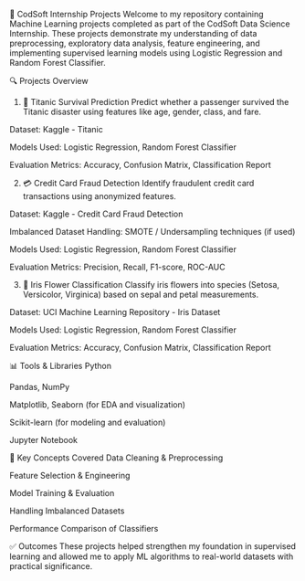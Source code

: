 🚀 CodSoft Internship Projects
Welcome to my repository containing Machine Learning projects completed as part of the CodSoft Data Science Internship. These projects demonstrate my understanding of data preprocessing, exploratory data analysis, feature engineering, and implementing supervised learning models using Logistic Regression and Random Forest Classifier.

🔍 Projects Overview
1. 🎯 Titanic Survival Prediction
Predict whether a passenger survived the Titanic disaster using features like age, gender, class, and fare.

Dataset: Kaggle - Titanic

Models Used: Logistic Regression, Random Forest Classifier

Evaluation Metrics: Accuracy, Confusion Matrix, Classification Report

2. 💳 Credit Card Fraud Detection
Identify fraudulent credit card transactions using anonymized features.

Dataset: Kaggle - Credit Card Fraud Detection

Imbalanced Dataset Handling: SMOTE / Undersampling techniques (if used)

Models Used: Logistic Regression, Random Forest Classifier

Evaluation Metrics: Precision, Recall, F1-score, ROC-AUC

3. 🌸 Iris Flower Classification
Classify iris flowers into species (Setosa, Versicolor, Virginica) based on sepal and petal measurements.

Dataset: UCI Machine Learning Repository - Iris Dataset

Models Used: Logistic Regression, Random Forest Classifier

Evaluation Metrics: Accuracy, Confusion Matrix, Classification Report

📊 Tools & Libraries
Python

Pandas, NumPy

Matplotlib, Seaborn (for EDA and visualization)

Scikit-learn (for modeling and evaluation)

Jupyter Notebook

🧠 Key Concepts Covered
Data Cleaning & Preprocessing

Feature Selection & Engineering

Model Training & Evaluation

Handling Imbalanced Datasets

Performance Comparison of Classifiers

✅ Outcomes
These projects helped strengthen my foundation in supervised learning and allowed me to apply ML algorithms to real-world datasets with practical significance.

